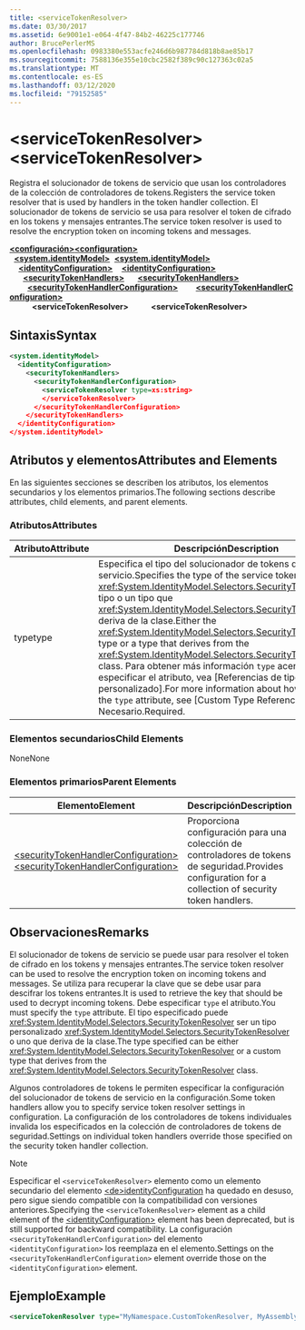 ```yaml
---
title: <serviceTokenResolver>
ms.date: 03/30/2017
ms.assetid: 6e9001e1-e064-4f47-84b2-46225c177746
author: BrucePerlerMS
ms.openlocfilehash: 0983380e553acfe246d6b987784d818b8ae85b17
ms.sourcegitcommit: 7588136e355e10cbc2582f389c90c127363c02a5
ms.translationtype: MT
ms.contentlocale: es-ES
ms.lasthandoff: 03/12/2020
ms.locfileid: "79152585"
---
```

# <a name="servicetokenresolver"></a><span data-ttu-id="cc86e-101">\<serviceTokenResolver></span><span class="sxs-lookup"><span data-stu-id="cc86e-101">\<serviceTokenResolver></span></span>
<span data-ttu-id="cc86e-102">Registra el solucionador de tokens de servicio que usan los controladores de la colección de controladores de tokens.</span><span class="sxs-lookup"><span data-stu-id="cc86e-102">Registers the service token resolver that is used by handlers in the token handler collection.</span></span> <span data-ttu-id="cc86e-103">El solucionador de tokens de servicio se usa para resolver el token de cifrado en los tokens y mensajes entrantes.</span><span class="sxs-lookup"><span data-stu-id="cc86e-103">The service token resolver is used to resolve the encryption token on incoming tokens and messages.</span></span>  
  
<span data-ttu-id="cc86e-104">[**\<configuración>**](../configuration-element.md)</span><span class="sxs-lookup"><span data-stu-id="cc86e-104">[**\<configuration>**](../configuration-element.md)</span></span>\
<span data-ttu-id="cc86e-105">&nbsp;&nbsp;[**\<system.identityModel>**](system-identitymodel.md)</span><span class="sxs-lookup"><span data-stu-id="cc86e-105">&nbsp;&nbsp;[**\<system.identityModel>**](system-identitymodel.md)</span></span>\
<span data-ttu-id="cc86e-106">&nbsp;&nbsp;&nbsp;&nbsp;[**\<identityConfiguration>**](identityconfiguration.md)</span><span class="sxs-lookup"><span data-stu-id="cc86e-106">&nbsp;&nbsp;&nbsp;&nbsp;[**\<identityConfiguration>**](identityconfiguration.md)</span></span>\
<span data-ttu-id="cc86e-107">&nbsp;&nbsp;&nbsp;&nbsp;&nbsp;&nbsp;[**\<securityTokenHandlers>**](securitytokenhandlers.md)</span><span class="sxs-lookup"><span data-stu-id="cc86e-107">&nbsp;&nbsp;&nbsp;&nbsp;&nbsp;&nbsp;[**\<securityTokenHandlers>**](securitytokenhandlers.md)</span></span>\
<span data-ttu-id="cc86e-108">&nbsp;&nbsp;&nbsp;&nbsp;&nbsp;&nbsp;&nbsp;&nbsp;[**\<securityTokenHandlerConfiguration>**](securitytokenhandlerconfiguration.md)</span><span class="sxs-lookup"><span data-stu-id="cc86e-108">&nbsp;&nbsp;&nbsp;&nbsp;&nbsp;&nbsp;&nbsp;&nbsp;[**\<securityTokenHandlerConfiguration>**](securitytokenhandlerconfiguration.md)</span></span>\
<span data-ttu-id="cc86e-109">&nbsp;&nbsp;&nbsp;&nbsp;&nbsp;&nbsp;&nbsp;&nbsp;&nbsp;&nbsp;**\<serviceTokenResolver>**</span><span class="sxs-lookup"><span data-stu-id="cc86e-109">&nbsp;&nbsp;&nbsp;&nbsp;&nbsp;&nbsp;&nbsp;&nbsp;&nbsp;&nbsp;**\<serviceTokenResolver>**</span></span>  
  
## <a name="syntax"></a><span data-ttu-id="cc86e-110">Sintaxis</span><span class="sxs-lookup"><span data-stu-id="cc86e-110">Syntax</span></span>  
  
```xml  
<system.identityModel>  
  <identityConfiguration>  
    <securityTokenHandlers>  
      <securityTokenHandlerConfiguration>  
        <serviceTokenResolver type=xs:string>  
        </serviceTokenResolver>  
      </securityTokenHandlerConfiguration>  
    </securityTokenHandlers>  
  </identityConfiguration>  
</system.identityModel>  
```  
  
## <a name="attributes-and-elements"></a><span data-ttu-id="cc86e-111">Atributos y elementos</span><span class="sxs-lookup"><span data-stu-id="cc86e-111">Attributes and Elements</span></span>  
 <span data-ttu-id="cc86e-112">En las siguientes secciones se describen los atributos, los elementos secundarios y los elementos primarios.</span><span class="sxs-lookup"><span data-stu-id="cc86e-112">The following sections describe attributes, child elements, and parent elements.</span></span>  
  
### <a name="attributes"></a><span data-ttu-id="cc86e-113">Atributos</span><span class="sxs-lookup"><span data-stu-id="cc86e-113">Attributes</span></span>  
  
|<span data-ttu-id="cc86e-114">Atributo</span><span class="sxs-lookup"><span data-stu-id="cc86e-114">Attribute</span></span>|<span data-ttu-id="cc86e-115">Descripción</span><span class="sxs-lookup"><span data-stu-id="cc86e-115">Description</span></span>|  
|---------------|-----------------|  
|<span data-ttu-id="cc86e-116">type</span><span class="sxs-lookup"><span data-stu-id="cc86e-116">type</span></span>|<span data-ttu-id="cc86e-117">Especifica el tipo del solucionador de tokens de servicio.</span><span class="sxs-lookup"><span data-stu-id="cc86e-117">Specifies the type of the service token resolver.</span></span> <span data-ttu-id="cc86e-118">El <xref:System.IdentityModel.Selectors.SecurityTokenResolver> tipo o un tipo que <xref:System.IdentityModel.Selectors.SecurityTokenResolver> deriva de la clase.</span><span class="sxs-lookup"><span data-stu-id="cc86e-118">Either the <xref:System.IdentityModel.Selectors.SecurityTokenResolver> type or a type that derives from the <xref:System.IdentityModel.Selectors.SecurityTokenResolver> class.</span></span> <span data-ttu-id="cc86e-119">Para obtener más información `type` acerca de cómo especificar el atributo, vea [Referencias de tipo personalizado].</span><span class="sxs-lookup"><span data-stu-id="cc86e-119">For more information about how to specify the `type` attribute, see [Custom Type References].</span></span> <span data-ttu-id="cc86e-120">Necesario.</span><span class="sxs-lookup"><span data-stu-id="cc86e-120">Required.</span></span>|  
  
### <a name="child-elements"></a><span data-ttu-id="cc86e-121">Elementos secundarios</span><span class="sxs-lookup"><span data-stu-id="cc86e-121">Child Elements</span></span>  
 <span data-ttu-id="cc86e-122">None</span><span class="sxs-lookup"><span data-stu-id="cc86e-122">None</span></span>  
  
### <a name="parent-elements"></a><span data-ttu-id="cc86e-123">Elementos primarios</span><span class="sxs-lookup"><span data-stu-id="cc86e-123">Parent Elements</span></span>  
  
|<span data-ttu-id="cc86e-124">Elemento</span><span class="sxs-lookup"><span data-stu-id="cc86e-124">Element</span></span>|<span data-ttu-id="cc86e-125">Descripción</span><span class="sxs-lookup"><span data-stu-id="cc86e-125">Description</span></span>|  
|-------------|-----------------|  
|[<span data-ttu-id="cc86e-126">\<securityTokenHandlerConfiguration></span><span class="sxs-lookup"><span data-stu-id="cc86e-126">\<securityTokenHandlerConfiguration></span></span>](securitytokenhandlerconfiguration.md)|<span data-ttu-id="cc86e-127">Proporciona configuración para una colección de controladores de tokens de seguridad.</span><span class="sxs-lookup"><span data-stu-id="cc86e-127">Provides configuration for a collection of security token handlers.</span></span>|  
  
## <a name="remarks"></a><span data-ttu-id="cc86e-128">Observaciones</span><span class="sxs-lookup"><span data-stu-id="cc86e-128">Remarks</span></span>  
 <span data-ttu-id="cc86e-129">El solucionador de tokens de servicio se puede usar para resolver el token de cifrado en los tokens y mensajes entrantes.</span><span class="sxs-lookup"><span data-stu-id="cc86e-129">The service token resolver can be used to resolve the encryption token on incoming tokens and messages.</span></span> <span data-ttu-id="cc86e-130">Se utiliza para recuperar la clave que se debe usar para descifrar los tokens entrantes.</span><span class="sxs-lookup"><span data-stu-id="cc86e-130">It is used to retrieve the key that should be used to decrypt incoming tokens.</span></span> <span data-ttu-id="cc86e-131">Debe especificar `type` el atributo.</span><span class="sxs-lookup"><span data-stu-id="cc86e-131">You must specify the `type` attribute.</span></span> <span data-ttu-id="cc86e-132">El tipo especificado puede <xref:System.IdentityModel.Selectors.SecurityTokenResolver> ser un tipo personalizado <xref:System.IdentityModel.Selectors.SecurityTokenResolver> o uno que deriva de la clase.</span><span class="sxs-lookup"><span data-stu-id="cc86e-132">The type specified can be either <xref:System.IdentityModel.Selectors.SecurityTokenResolver> or a custom type that derives from the <xref:System.IdentityModel.Selectors.SecurityTokenResolver> class.</span></span>  
  
 <span data-ttu-id="cc86e-133">Algunos controladores de tokens le permiten especificar la configuración del solucionador de tokens de servicio en la configuración.</span><span class="sxs-lookup"><span data-stu-id="cc86e-133">Some token handlers allow you to specify service token resolver settings in configuration.</span></span> <span data-ttu-id="cc86e-134">La configuración de los controladores de tokens individuales invalida los especificados en la colección de controladores de tokens de seguridad.</span><span class="sxs-lookup"><span data-stu-id="cc86e-134">Settings on individual token handlers override those specified on the security token handler collection.</span></span>  
  
> [!NOTE]
> <span data-ttu-id="cc86e-135">Especificar el `<serviceTokenResolver>` elemento como un elemento secundario del elemento [ \<de>identityConfiguration](identityconfiguration.md) ha quedado en desuso, pero sigue siendo compatible con la compatibilidad con versiones anteriores.</span><span class="sxs-lookup"><span data-stu-id="cc86e-135">Specifying the `<serviceTokenResolver>` element as a child element of the [\<identityConfiguration>](identityconfiguration.md) element has been deprecated, but is still supported for backward compatibility.</span></span> <span data-ttu-id="cc86e-136">La configuración `<securityTokenHandlerConfiguration>` del elemento `<identityConfiguration>` los reemplaza en el elemento.</span><span class="sxs-lookup"><span data-stu-id="cc86e-136">Settings on the `<securityTokenHandlerConfiguration>` element override those on the `<identityConfiguration>` element.</span></span>  
  
## <a name="example"></a><span data-ttu-id="cc86e-137">Ejemplo</span><span class="sxs-lookup"><span data-stu-id="cc86e-137">Example</span></span>  
  
```xml  
<serviceTokenResolver type="MyNamespace.CustomTokenResolver, MyAssembly" />  
```
